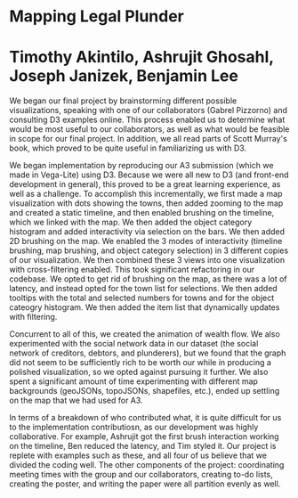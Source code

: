 # Mapping Legal Plunder
# Timothy Akintilo, Ashrujit Ghosahl, Joseph Janizek, Benjamin Lee

We began our final project by brainstorming different possible visualizations, speaking with one of our collaborators (Gabrel Pizzorno) and consulting D3 examples online.  This process enabled us to determine what would be most useful to our collaborators, as well as what would be feasible in scope for our final project.  In addition, we all read parts of Scott Murray's book, which proved to be quite useful in familiarizing us with D3.

We began implementation by reproducing our A3 submission (which we made in Vega-Lite) using D3.  Because we were all new to D3 (and front-end development in general), this proved to be a great learning experience, as well as a challenge.  To accomplish this incrementally, we first made a map visualization with dots showing the towns, then added zooming to the map and created a static timeline, and then enabled brushing on the timeline, which we linked with the map.  We then added the object category histogram and added interactivity via selection on the bars.  We then added 2D brushing on the map.  We enabled the 3 modes of interactivity (timeline brushing, map brushing, and object category selection) in 3 different copies of our visualization.  We then combined these 3 views into one visualization with cross-filtering enabled.  This took significant refactoring in our codebase.  We opted to get rid of brushing on the map, as there was a lot of latency, and instead opted for the town list for selections.  We then added tooltips with the total and selected numbers for towns and for the object cateogry histogram.  We then added the item list that dynamically updates with filtering.  

Concurrent to all of this, we created the animation of wealth flow.  We also experimented with the social network data in our dataset (the social network of creditors, debtors, and plunderers), but we found that the graph did not seem to be sufficiently rich to be worth our while in producing a polished visualization, so we opted against pursuing it further.  We also spent a significant amount of time experimenting with different map backgrounds (geoJSONs, topoJSONs, shapefiles, etc.), ended up settling on the map that we had used for A3.  

In terms of a breakdown of who contributed what, it is quite difficult for us to the implementation contributiosn, as our development was highly collaborative.  For example, Ashrujit got the first brush interaction working on the timeline, Ben reduced the latency, and Tim styled it.  Our project is replete with examples such as these, and all four of us believe that we divided the coding well.  The other components of the project:  coordinating meeting times with the group and our collaborators, creating to-do lists, creating the poster, and writing the paper were all partition evenly as well.  
